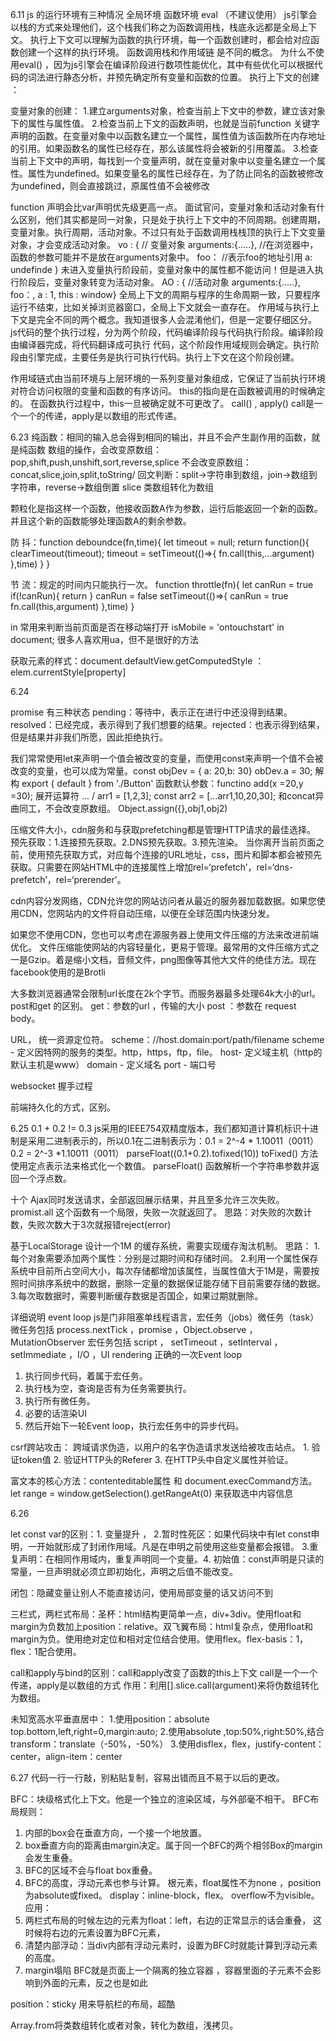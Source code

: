 6.11
js 的运行环境有三种情况 全局环境 函数环境 eval （不建议使用）
js引擎会以栈的方式来处理他们，这个栈我们称之为函数调用栈，栈底永远都是全局上下文。
执行上下文可以理解为函数的执行环境，每一个函数创建时，都会给对应函数创建一个这样的执行环境。
函数调用栈和作用域链 是不同的概念。
为什么不使用eval() ，因为js引擎会在编译阶段进行数项性能优化，其中有些优化可以根据代码的词法进行静态分析，并预先确定所有变量和函数的位置。
执行上下文的创建 ： 

变量对象的创建：
1.建立arguments对象，检查当前上下文中的参数，建立该对象下的属性与属性值。
2.检查当前上下文的函数声明，也就是当前function 关键字声明的函数。在变量对象中以函数名建立一个属性，属性值为该函数所在内存地址的引用。如果函数名的属性已经存在，那么该属性将会被新的引用覆盖。
3.检查当前上下文中的声明，每找到一个变量声明，就在变量对象中以变量名建立一个属性。属性为undefined。如果变量名的属性已经存在，为了防止同名的函数被修改为undefined，则会直接跳过，原属性值不会被修改

function 声明会比var声明优先级更高一点。
面试官问，变量对象和活动对象有什么区别，他们其实都是同一对象，只是处于执行上下文中的不同周期。创建周期，变量对象。执行周期，活动对象。不过只有处于函数调用栈栈顶的执行上下文变量对象，才会变成活动对象。
vo :  { // 变量对象
arguments:{.....},  //在浏览器中，函数的参数可能并不是放在arguments对象中。
foo：<foo reference> //表示foo的地址引用
a: undefinde
}
未进入变量执行阶段前，变量对象中的属性都不能访问！但是进入执行阶段后，变量对象转变为活动对象。
AO : { //活动对象
arguments:{.....}, 
foo：<foo reference>,
a : 1,
this : window} 
全局上下文的周期与程序的生命周期一致，只要程序运行不结束，比如关掉浏览器窗口，全局上下文就会一直存在。
作用域与执行上下文是完全不同的两个概念。我知道很多人会混淆他们，但是一定要仔细区分。
js代码的整个执行过程，分为两个阶段，代码编译阶段与代码执行阶段。编译阶段由编译器完成，将代码翻译成可执行 代码，这个阶段作用域规则会确定。执行阶段由引擎完成，主要任务是执行可执行代码。执行上下文在这个阶段创建。


作用域链式由当前环境与上层环境的一系列变量对象组成，它保证了当前执行环境对符合访问权限的变量和函数的有序访问。
this的指向是在函数被调用的时候确定的。
在函数执行过程中，this一旦被确定就不可更改了。
call() , apply() call是一个一个的传递，apply是以数组的形式传递。

6.23
纯函数：相同的输入总会得到相同的输出，并且不会产生副作用的函数，就是纯函数
数组的操作，会改变原数组：pop,shift,push,unshift,sort,reverse,splice
不会改变原数组：concat,slice,join,split,toString/
回文判断：split->字符串到数组，join->数组到字符串，reverse->数组倒置
slice 类数组转化为数组

颗粒化是指这样一个函数，他接收函数A作为参数，运行后能返回一个新的函数。并且这个新的函数能够处理函数A的剩余参数。

防 抖：function deboundce(fn,time){
    let timeout = null;
    return function(){
        clearTimeout(timeout);
        timeout = setTimeout(()=>{
            fn.call(this,...argument)
        },time)
    }
}

节 流：规定的时间内只能执行一次。
 function throttle(fn){
    let canRun = true
    if(!canRun){
        return
    }
    canRun = false
    setTimeout(()=>{
        canRun = true
        fn.call(this,argument)
    },time)
}

in 常用来判断当前页面是否在移动端打开 isMobile = 'ontouchstart' in document;
很多人喜欢用ua，但不是很好的方法

获取元素的样式：document.defaultView.getComputedStyle ： elem.currentStyle[property]


6.24

promise 有三种状态 pending：等待中，表示正在进行中还没得到结果。 resolved：已经完成，表示得到了我们想要的结果。rejected：也表示得到结果，但是结果并非我们所愿，因此拒绝执行。

我们常常使用let来声明一个值会被改变的变量，而使用const来声明一个值不会被改变的变量，也可以成为常量。const objDev = { a: 20,b: 30} obDev.a = 30;
解构 export { default } from './Button'
函数默认参数：functino add(x =20,y =30);
展开运算符 ... / arr1 = [1,2,3];
const arr2 = [...arr1,10,20,30];
和concat异曲同工，不会改变原数组。
Object.assign({},obj1,obj2)

 压缩文件大小，cdn服务和与获取prefetching都是管理HTTP请求的最佳选择。
 预先获取：1.连接预先获取。2.DNS预先获取。3.预先渲染。
 当你离开当前页面之前，使用预先获取方式，对应每个连接的URL地址，css，图片和脚本都会被预先获取。只需要在网站HTML中的连接属性上增加rel=‘prefetch’，rel=‘dns-prefetch’，rel=‘prerender’。

cdn内容分发网络，CDN允许您的网站访问者从最近的服务器加载数据。如果您使用CDN，您网站内的文件将自动压缩，以便在全球范围内快速分发。

如果您不使用CDN，您也可以考虑在源服务器上使用文件压缩的方法来改进前端优化。
文件压缩能使网站的内容轻量化，更易于管理。最常用的文件压缩方式之一是Gzip。着是缩小文档，音频文件，png图像等其他大文件的绝佳方法。现在facebook使用的是Brotli 

大多数浏览器通常会限制url长度在2k个字节。而服务器最多处理64k大小的url。
post和get 的区别。
get：参数的url ，传输的大小
post ：参数在 request body。

URL， 统一资源定位符。
scheme：//host.domain:port/path/filename
scheme - 定义因特网的服务的类型。http，https，ftp，file。
host- 定义域主机（http的默认主机是www）
domain - 定义域名
port - 端口号

websocket 握手过程

前端持久化的方式，区别。


6.25 
0.1 + 0.2 != 0.3 
js采用的IEEE754双精度版本，我们都知道计算机标识十进制是采用二进制表示的，所以0.1在二进制表示为：0.1 = 2^-4 * 1.10011（0011）
0.2 = 2^-3 *1.10011（0011）
parseFloat((0.1+0.2).tofixed(10))
toFixed() 方法使用定点表示法来格式化一个数值。
parseFloat() 函数解析一个字符串参数并返回一个浮点数。

十个 Ajax同时发送请求，全部返回展示结果，并且至多允许三次失败。
promist.all 这个函数有一个局限，失败一次就返回了。
思路：对失败的次数计数，失败次数大于3次就报错reject(error)

基于LocalStorage 设计一个1M 的缓存系统，需要实现缓存淘汰机制。
思路：
1.每个对象需要添加两个属性：分别是过期时间和存储时间。
2.利用一个属性保存系统中目前所占空间大小，每次存储都增加该属性，当属性值大于1M是，需要按照时间排序系统中的数据，删除一定量的数据保证能存储下目前需要存储的数据。
3.每次取数据时，需要判断缓存数据是否国企，如果过期就删除。


详细说明 event loop
js是门非阻塞单线程语言，宏任务（jobs）微任务（task）
微任务包括 process.nextTick ，promise ，Object.observe ，MutationObserver
宏任务包括 script ， setTimeout ，setInterval ，setImmediate ，I/O ，UI rendering
正确的一次Event loop
1. 执行同步代码，着属于宏任务。
2. 执行栈为空，查询是否有为任务需要执行。
3. 执行所有微任务。
4. 必要的话渲染UI
5. 然后开始下一轮Event loop，执行宏任务中的异步代码。

csrf跨站攻击：
    跨域请求伪造，以用户的名字伪造请求发送给被攻击站点。
    1. 验证token值
    2. 验证HTTP头的Referer
    3. 在HTTP头中自定义属性并验证。

富文本的核心方法：contenteditable属性 和 document.execCommand方法。
let range = window.getSelection().getRangeAt(0) 来获取选中内容信息

6.26

let const var的区别：1. 变量提升 ， 2.暂时性死区：如果代码块中有let const申明，一开始就形成了封闭作用域。凡是在申明之前使用这些变量都会报错。
3.重复声明：在相同作用域内，重复声明同一个变量。4. 初始值：const声明是只读的常量，一旦声明就必须立即初始化，声明之后值不能改变。

闭包：隐藏变量让别人不能直接访问，使用局部变量的话又访问不到

三栏式，两栏式布局：圣杯：html结构更简单一点，div+3div。使用float和margin为负数加上position：relative。双飞翼布局：html复杂点，使用float和margin为负。使用绝对定位和相对定位结合使用。使用flex。flex-basis：1，flex：1配合使用。

call和apply与bind的区别：call和apply改变了函数的this上下文
call是一个一个传递，apply是以数组的方式
作用：利用[].slice.call(argument)来将伪数组转化为数组。

未知宽高水平垂直居中：
1.使用position：absolute top.bottom,left,right=0,margin:auto;
2.使用absolute ,top:50%,right:50%,结合transform：translate（-50%，-50%）
3.使用disflex，flex，justify-content：center，align-item：center

6.27
代码一行一行敲，别粘贴复制，容易出错而且不易于以后的更改。

BFC：块级格式化上下文。他是一个独立的渲染区域，与外部毫不相干。
BFC布局规则：
1. 内部的box会在垂直方向，一个接一个地放置。
2. box垂直方向的距离由margin决定。属于同一个BFC的两个相邻Box的margin会发生重叠。
3. BFC的区域不会与float box重叠。
4. BFC的高度，浮动元素也参与计算。
根元素，float属性不为none ，position为absolute或fixed。
display：inline-block，flex。
overflow不为visible。
应用：
1. 两栏式布局的时候左边的元素为float：left，右边的正常显示的话会重叠，
这时候将右边的元素设置为BFC元素，
2. 清楚内部浮动：当div内部有浮动元素时，设置为BFC时就能计算到浮动元素的高度。
3. margin塌陷
BFC就是页面上一个隔离的独立容器 ，容器里面的子元素不会影响到外面的元素，反之也是如此

position：sticky 用来导航栏的布局，超酷

Array.from将类数组转化或者对象，转化为数组，浅拷贝。